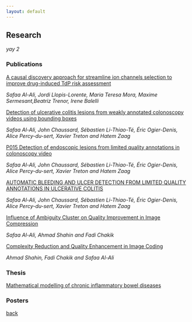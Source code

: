 ```yaml
---
layout: default
---
```


## Research

_yay 2_

### Publications

[A causal discovery approach for streamline ion channels selection to improve drug-induced TdP risk assessment](https://www.researchgate.net/publication/371081692_A_causal_discovery_approach_for_streamline_ion_channels_selection_to_improve_drug-induced_TdP_risk_assessment)

*Safaa Al-Ali, Jordi Llopis-Lorente, Maria Teresa Mora, Maxime Sermesant,Beatriz Trenor, Irene Balelli*

[Detection of ulcerative colitis lesions from weakly annotated colonoscopy videos using bounding boxes](https://www.researchgate.net/publication/375662179_Detection_of_ulcerative_colitis_lesions_from_weakly_annotated_colonoscopy_videos_using_bounding_boxes) 

*Safaa Al-Ali, John Chaussard, Sébastien Li-Thiao-Té, Éric Ogier-Denis, Alice Percy-du-sert, Xavier Treton and Hatem Zaag*

[P015 Detection of endoscopic lesions from limited quality annotations in colonoscopy video](https://www.researchgate.net/publication/370220791_P015_Detection_of_endoscopic_lesions_from_limited_quality_annotations_in_colonoscopy_video)

*Safaa Al-Ali, John Chaussard, Sébastien Li-Thiao-Té, Éric Ogier-Denis, Alice Percy-du-sert, Xavier Treton and Hatem Zaag*

[AUTOMATIC BLEEDING AND ULCER DETECTION FROM LIMITED QUALITY ANNOTATIONS IN ULCERATIVE COLITIS](https://www.gastrojournal.org/article/S0016-5085(21)03859-2/fulltext?referrer=https%3A%2F%2Fwww.researchgate.net%2F)

*Safaa Al-Ali, John Chaussard, Sébastien Li-Thiao-Té, Éric Ogier-Denis, Alice Percy-du-sert, Xavier Treton and Hatem Zaag*

[Influence of Ambiguity Cluster on Quality Improvement in Image Compression](https://zenodo.org/records/1073447)

*Safaa Al-Ali, Ahmad Shahin and Fadi Chakik*

[Complexity Reduction and Quality Enhancement in Image Coding](http://www.ijfcc.org/papers/153-K00019.pdf)

*Ahmad Shahin, Fadi Chakik and Safaa Al-Ali*


### Thesis
[Mathematical modelling of chronic inflammatory bowel diseases](https://www.researchgate.net/publication/366926931_Mathematical_modelling_of_chronic_inflammatory_bowel_diseases)

### Posters 



[back](./)

